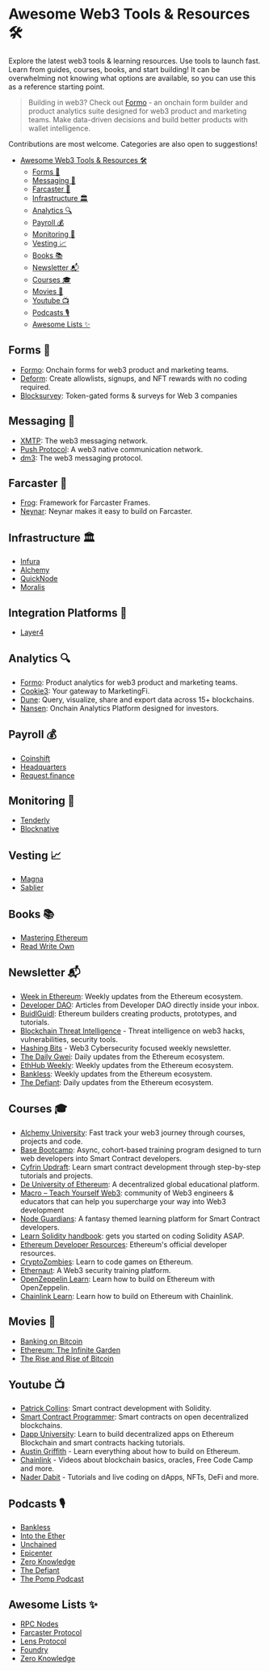 # Awesome Web3 Tools & Resources 🛠️

Explore the latest web3 tools & learning resources. Use tools to launch fast. Learn from guides, courses, books, and start building!  It can be overwhelming not knowing what options are available, so you can use this as a reference starting point.

> Building in web3? Check out [Formo](https://formo.so/) - an onchain form builder and product analytics suite designed for web3 product and marketing teams. Make data-driven decisions and build better products with wallet intelligence.

Contributions are most welcome. Categories are also open to suggestions!

- [Awesome Web3 Tools \& Resources 🛠️](#awesome-web3-tools--resources-️)
  - [Forms 📝](#forms-)
  - [Messaging 💬](#messaging-)
  - [Farcaster 🛜](#farcaster-)
  - [Infrastructure 🏛️](#infrastructure-️)
  - [Analytics 🔍](#analytics-)
  - [Payroll 💰](#payroll-)
  - [Monitoring 🔔](#monitoring-)
  - [Vesting 📈](#vesting-)
  - [Books 📚](#books-)
  - [Newsletter 📬](#newsletter-)
  - [Courses 🎓](#courses-)
  - [Movies 🍿](#movies-)
  - [Youtube 📺](#youtube-)
  - [Podcasts 🎙️](#podcasts-️)
  - [Awesome Lists ✨](#awesome-lists-)


## Forms 📝 

- [Formo](https://formo.so): Onchain forms for web3 product and marketing teams.
- [Deform](https://deform.cc): Create allowlists, signups, and NFT rewards with no coding required.
- [Blocksurvey](https://blocksurvey.io): Token-gated forms & surveys for Web 3 companies

## Messaging 💬

- [XMTP](https://xmtp.org/): The web3 messaging network.
- [Push Protocol](https://push.org/): A web3 native communication network.
- [dm3](https://dm3.network/): The web3 messaging protocol.

## Farcaster 🛜

- [Frog](https://github.com/wevm/frog): Framework for Farcaster Frames.
- [Neynar](https://neynar.com/): Neynar makes it easy to build on Farcaster.

## Infrastructure 🏛️

- [Infura](https://infura.io/)
- [Alchemy](https://www.alchemy.com/)
- [QuickNode](https://www.quicknode.com/)
- [Moralis](https://moralis.io/)

## Integration Platforms 🚉

- [Layer4](https://www.layer4.app)

## Analytics 🔍

- [Formo](https://formo.so): Product analytics for web3 product and marketing teams.
- [Cookie3](https://www.cookie3.co/): Your gateway to MarketingFi.
- [Dune](https://dune.com/): Query, visualize, share and export data across 15+ blockchains.
- [Nansen](https://www.nansen.ai/): Onchain Analytics Platform designed for investors.

## Payroll 💰

- [Coinshift](https://coinshift.xyz/)
- [Headquarters](https://hq.xyz/)
- [Request.finance](https://www.request.finance/)

## Monitoring 🔔
- [Tenderly](https://tenderly.co)
- [Blocknative](https://www.blocknative.com/)

## Vesting 📈

- [Magna](https://magna.so/)
- [Sablier](https://sablier.com/)

## Books 📚 

- [Mastering Ethereum](https://github.com/ethereumbook/ethereumbook)
- [Read Write Own](https://readwriteown.com/)

## Newsletter 📬

- [Week in Ethereum](https://weekinethereumnews.com/): Weekly updates from the Ethereum ecosystem.
- [Developer DAO](https://developerdao.substack.com/): Articles from Developer DAO directly inside your inbox.
- [BuidlGuidl](https://buidlguidl.substack.com/): Ethereum builders creating products, prototypes, and tutorials.
- [Blockchain Threat Intelligence](https://newsletter.blockthreat.io/) - Threat intelligence on web3 hacks, vulnerabilities, security tools.
- [Hashing Bits](https://quillaudits.substack.com/) - Web3 Cybersecurity focused weekly newsletter.
- [The Daily Gwei](https://thedailygwei.substack.com/): Daily updates from the Ethereum ecosystem.
- [EthHub Weekly](https://newsletter.ethhub.io/): Weekly updates from the Ethereum ecosystem.
- [Bankless](https://newsletter.banklesshq.com/): Weekly updates from the Ethereum ecosystem.
- [The Defiant](https://thedefiant.substack.com/): Daily updates from the Ethereum ecosystem.

## Courses 🎓

- [Alchemy University](https://www.alchemy.com/university): Fast track your web3 journey through courses, projects and code.
- [Base Bootcamp](https://base.org/bootcamp): Async, cohort-based training program designed to turn web developers into Smart Contract developers.
- [Cyfrin Updraft](https://updraft.cyfrin.io/): Learn smart contract development through step-by-step tutorials and projects.
- [De University of Ethereum](https://ueth.org/): A decentralized global educational platform.
- [Macro – Teach Yourself Web3](https://www.teachyourselfweb3.com/courses/teach-yourself-web3): community of Web3 engineers & educators that can help you supercharge your way into Web3 development
- [Node Guardians](https://nodeguardians.io): A fantasy themed learning platform for Smart Contract developers.
- [Learn Solidity handbook](https://www.freecodecamp.org/news/learn-solidity-handbook/): gets you started on coding Solidity ASAP.
- [Ethereum Developer Resources](https://ethereum.org/en/developers/): Ethereum's official developer resources.
- [CryptoZombies](https://cryptozombies.io/): Learn to code games on Ethereum.
- [Ethernaut](https://ethernaut.openzeppelin.com/): A Web3 security training platform.
- [OpenZeppelin Learn](https://docs.openzeppelin.com/learn/): Learn how to build on Ethereum with OpenZeppelin.
- [Chainlink Learn](https://docs.chain.link/docs/): Learn how to build on Ethereum with Chainlink.

## Movies 🍿

- [Banking on Bitcoin](https://www.imdb.com/title/tt5033790/)
- [Ethereum: The Infinite Garden](https://optimist.co/films/ethereum-the-infinite-garden/)
- [The Rise and Rise of Bitcoin](https://www.imdb.com/title/tt2821314/)

## Youtube 📺

- [Patrick Collins](https://www.youtube.com/c/PatrickCollins/playlists): Smart contract development with Solidity.
- [Smart Contract Programmer](https://www.youtube.com/channel/UCJWh7F3AFyQ_x01VKzr9eyA/playlists): Smart contracts on open decentralized blockchains.
- [Dapp University](https://youtube.com/c/DappUniversity): Learn to build decentralized apps on Ethereum Blockchain and smart contracts hacking tutorials.
- [Austin Griffith](https://www.youtube.com/channel/UC_HI2i2peo1A-STdG22GFsA/playlists) - Learn everything about how to build on Ethereum.
- [Chainlink](https://www.youtube.com/c/chainlink/playlists) - Videos about blockchain basics, oracles, Free Code Camp and more.
- [Nader Dabit](https://www.youtube.com/c/naderdabit/playlists) - Tutorials and live coding on dApps, NFTs, DeFi and more.

## Podcasts 🎙️

- [Bankless](https://www.bankless.com/listen)
- [Into the Ether](https://podcasts.apple.com/us/podcast/into-the-ether/id1443920565)
- [Unchained](https://unchainedpodcast.com/)
- [Epicenter](https://epicenter.tv/)
- [Zero Knowledge](https://www.zeroknowledge.fm/)
- [The Defiant](https://thedefiant.io/podcast/)
- [The Pomp Podcast](https://anthonypompliano.com/podcast/)

## Awesome Lists ✨

- [RPC Nodes](https://github.com/arddluma/awesome-list-rpc-nodes-providers)
- [Farcaster Protocol](https://github.com/a16z/awesome-farcaster)
- [Lens Protocol](https://github.com/0xJuancito/awesome-lens-protocol)
- [Foundry](https://github.com/crisgarner/awesome-foundry)
- [Zero Knowledge](https://github.com/ventali/awesome-zk)
